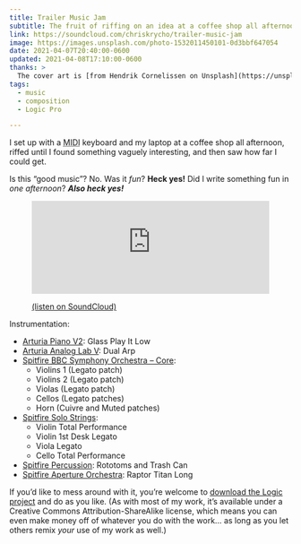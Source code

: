 ```yaml
---
title: Trailer Music Jam
subtitle: The fruit of riffing on an idea at a coffee shop all afternoon.
link: https://soundcloud.com/chriskrycho/trailer-music-jam
image: https://images.unsplash.com/photo-1532011450101-0d3bbf647054
date: 2021-04-07T20:40:00-0600
updated: 2021-04-08T17:10:00-0600
thanks: >
  The cover art is [from Hendrik Cornelissen on Unsplash](https://unsplash.com/photos/-CTAQCf8rUk)! 
tags:
  - music
  - composition
  - Logic Pro

---
```


I set up with a <abbr title="musical instrument digital interface">MIDI</abbr> keyboard and my laptop at a coffee shop all afternoon, riffed until I found something vaguely interesting, and then saw how far I could get.

Is this “good music”? No. Was it *fun*? **Heck yes!** Did I write something fun in *one afternoon*? ***Also heck yes!***

<figure>

<iframe width="100%" height="166" scrolling="no" frameborder="no" allow="autoplay" src="https://w.soundcloud.com/player/?url=https%3A//api.soundcloud.com/tracks/1024783960&color=%230d599c&auto_play=false&hide_related=false&show_comments=true&show_user=true&show_reposts=false&show_teaser=true"></iframe>

<figcaption>

[(listen on SoundCloud)]({{link}})

</figcaption>

</figure>

Instrumentation:

- [Arturia Piano V2][piano-v2]: Glass Play It Low
- [Arturia Analog Lab V][analog-lab-v]: Dual Arp
- [Spitfire <abbr title="British Broadcasting Corporation">BBC</abbr> Symphony Orchestra – Core][bbcso]:
    - Violins 1 (Legato patch)
    - Violins 2 (Legato patch)
    - Violas (Legato patch)
    - Cellos (Legato patches)
    - Horn (Cuivre and Muted patches)
- [Spitfire Solo Strings][strings]:
    - Violin Total Performance
    - Violin 1st Desk Legato
    - Viola Legato
    - Cello Total Performance
- [Spitfire Percussion][percussion]: Rototoms and Trash Can
- [Spitfire Aperture Orchestra][aperture]: Raptor Titan Long

If you’d like to mess around with it, you’re welcome to [download the Logic project][project] and do as you like. (As with most of my work, it’s available under a Creative Commons Attribution-ShareAlike license, which means you can even make money off of whatever you do with the work… as long as you let others remix *your* use of my work as well.)

[piano-v2]: https://www.arturia.com/products/analog-classics/piano-v/overview
[analog-lab-v]: https://www.arturia.com/products/analog-classics/analoglab-v/overview
[bbcso]: https://www.spitfireaudio.com/shop/a-z/bbc-symphony-orchestra-core/
[strings]: https://www.spitfireaudio.com/shop/a-z/spitfire-solo-strings/
[percussion]: https://www.spitfireaudio.com/shop/a-z/spitfire-percussion/
[aperture]: https://www.youtube.com/watch?v=gQkKS8MF-Vs
[project]: https://cdn.chriskrycho.com/file/chriskrycho-com/music/Trailer%20Music%20Jam.logicx.zip
